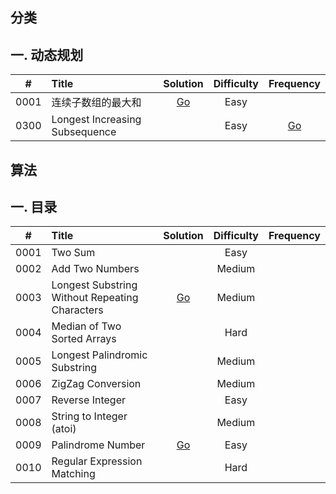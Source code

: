 ## 分类
## 一. 动态规划
| #    |  Title                                                       |  Solution                                                                                                                                           |  Difficulty |  Frequency |
|:--------:|:--------------------------------------------------------------|:--------:|:--------:|:--------:|
| 0001 |  连续子数组的最大和                                                     | [Go](https://github.com/laijinhang/leetcode-golang/blob/master/leetcode/dp/%E8%BF%9E%E7%BB%AD%E5%AD%90%E6%95%B0%E7%BB%84%E7%9A%84%E6%9C%80%E5%A4%A7%E5%92%8C.md)                                                             |  Easy       |            |                                                                  |  Hard       |            |
| 0300 |  Longest Increasing Subsequence                                                     |                                                              |  Easy       | [Go](https://github.com/laijinhang/leetcode-golang/blob/master/leetcode/dp/%E6%9C%80%E9%95%BF%E4%B8%8A%E5%8D%87%E5%AD%90%E5%BA%8F%E5%88%97.md)           |                                                                  |  Hard       |            |
## 算法

## 一. 目录

| #    |  Title                                                       |  Solution                                                                                                                                           |  Difficulty |  Frequency |
|:--------:|:--------------------------------------------------------------|:--------:|:--------:|:--------:|
| 0001 |  Two Sum                                                     |                                                              |  Easy       |            |
| 0002 |  Add Two Numbers                                             |                                                         |  Medium     |            |
| 0003 |  Longest Substring Without Repeating Characters              | [Go](https://github.com/laijinhang/leetcode-golang/blob/master/leetcode/0003.%20%E6%97%A0%E9%87%8D%E5%A4%8D%E5%AD%97%E7%AC%A6%E7%9A%84%E6%9C%80%E9%95%BF%E5%AD%90%E4%B8%B2.go)              |  Medium     |            |
| 0004 |  Median of Two Sorted Arrays                                 |                                                                                                                                              |  Hard       |            |
| 0005 |  Longest Palindromic Substring                               |                                                                                                                                               |  Medium     |            |
| 0006 |  ZigZag Conversion                                           |                                                                                                                                               |  Medium     |            |
| 0007 |  Reverse Integer                                             |                                                                                                                                              |  Easy       |            |
| 0008 |  String to Integer (atoi)                                    |                                                                                                                                               |  Medium     |            |
| 0009 |  Palindrome Number                                           | [Go](https://github.com/laijinhang/leetcode-golang/blob/master/leetcode/0003.%20%E6%97%A0%E9%87%8D%E5%A4%8D%E5%AD%97%E7%AC%A6%E7%9A%84%E6%9C%80%E9%95%BF%E5%AD%90%E4%B8%B2.go)                                                                                                                                               |  Easy       |            |
| 0010 |  Regular Expression Matching                                 |                                                                                                                                               |  Hard       |            |
